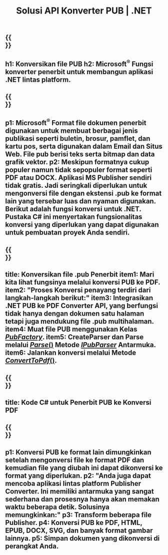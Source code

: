 ﻿---
translation: true
template: /_templates/conversion-net.md
title: Solusi API Konverter PUB | .NET
url: /net/conversion/
description: Konversikan file Microsoft Publisher secara terprogram melalui pustaka C#. Solusi API sederhana untuk membangun proyek .NET konverter PUB Anda sendiri.
metakeywords: pengonversi pub net, konversi berkas pub net, pengonversi pub c#, konversi berkas pub c#
family: pub
platformtag: net
feature: conversion
---

{{<section banner>}}
---
h1: Konversikan file PUB
h2: Microsoft<sup>®</sup> Fungsi konverter penerbit untuk membangun aplikasi .NET lintas platform.
---

{{<section overview>}}
---
p1: Microsoft<sup>®</sup> Format file dokumen penerbit digunakan untuk membuat berbagai jenis publikasi seperti buletin, brosur, pamflet, dan kartu pos, serta digunakan dalam Email dan Situs Web. File pub berisi teks serta bitmap dan data grafik vektor.
p2: Meskipun formatnya cukup populer namun tidak sepopuler format seperti PDF atau DOCX. Aplikasi MS Publisher sendiri tidak gratis. Jadi seringkali diperlukan untuk mengonversi file dengan ekstensi .pub ke format lain yang tersebar luas dan nyaman digunakan. Berikut adalah fungsi konversi untuk .NET. Pustaka C# ini menyertakan fungsionalitas konversi yang diperlukan yang dapat digunakan untuk pembuatan proyek Anda sendiri.
---

{{<section feature1>}}
---
title: Konversikan file .pub Penerbit
item1: Mari kita lihat fungsinya melalui konversi PUB ke PDF.
item2: "Proses Konversi penayang terdiri dari langkah-langkah berikut:"
item3: Integrasikan .NET PUB ke PDF Converter API, yang berfungsi tidak hanya dengan dokumen satu halaman tetapi juga mendukung file .pub multihalaman.
item4: Muat file PUB menggunakan Kelas [*PubFactory*](https://reference.aspose.com/pub/net/aspose.pub/pubfactory/).
item5: CreateParser dan Parse melalui [*Parse*()](https://reference.aspose.com/pub/net/aspose.pub/ipubparser/parse/) Metode [*IPubParser*](https://reference.aspose.com/pub/net/aspose.pub/ipubparser/) Antarmuka.
item6: Jalankan konversi melalui Metode [*ConvertToPdf*()](https://reference.aspose.com/pub/net/aspose.pub/ipdfconverter/converttopdf/).
---

{{<section codeexample>}}
---
title: Kode C# untuk Penerbit PUB ke Konversi PDF
---

{{<section summary>}}
---
p1: Konversi PUB ke format lain dimungkinkan setelah mengonversi file ke format PDF dan kemudian file yang diubah ini dapat dikonversi ke format yang diperlukan.
p2: "Anda juga dapat mencoba aplikasi lintas platform Publisher Converter. Ini memiliki antarmuka yang sangat sederhana dan prosesnya hanya akan memakan waktu beberapa detik. Solusinya memungkinkan:"
p3: Transform beberapa file Publisher.
p4: Konversi PUB ke PDF, HTML, EPUB, DOCX, SVG, dan banyak format gambar lainnya.
p5: Simpan dokumen yang dikonversi di perangkat Anda.
---
